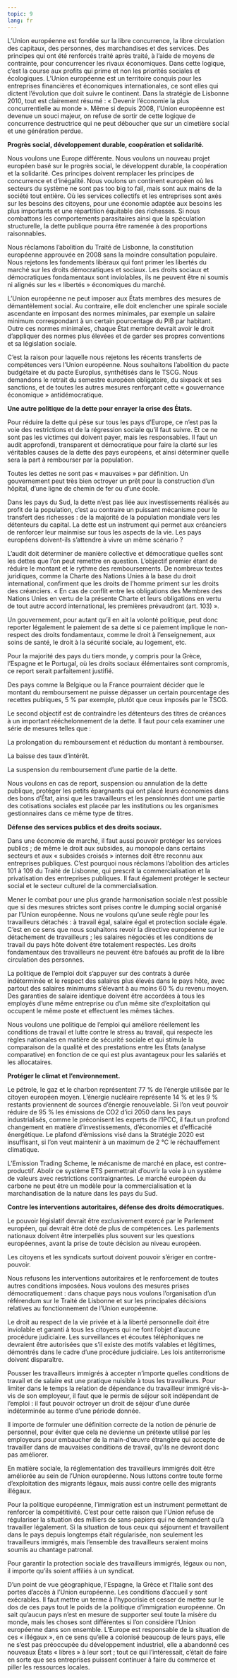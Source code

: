 ```yaml
---
topic: 9
lang: fr
---
```

L’Union européenne est fondée sur la libre concurrence, la libre circulation
des capitaux, des personnes, des marchandises et des services. Des principes
qui ont été renforcés traité après traité, à l’aide de moyens de contrainte,
pour concurrencer les rivaux économiques. Dans cette logique, c’est la course
aux profits qui prime et non les priorités sociales et écologiques. L’Union
européenne est un territoire conquis pour les entreprises financières et
économiques internationales, ce sont elles qui dictent l’évolution que doit
suivre le continent. Dans la stratégie de Lisbonne 2010, tout est clairement
résumé : « Devenir l’économie la plus concurrentielle au monde ». Même si
depuis 2008, l’Union européenne est devenue un souci majeur, on refuse de
sortir de cette logique de concurrence destructrice qui ne peut déboucher que
sur un cimetière social et une génération perdue.

**Progrès social, développement durable, coopération et solidarité.**

Nous voulons une Europe différente. Nous voulons un nouveau projet européen
basé sur le progrès social, le développent durable, la coopération et la
solidarité. Ces principes doivent remplacer les principes de concurrence et
d’inégalité. Nous voulons un continent européen où les secteurs du système ne
sont pas too big to fail, mais sont aux mains de la société tout entière. Où
les services collectifs et les entreprises sont axés sur les besoins des
citoyens, pour une économie adaptée aux besoins les plus importants et une
répartition équitable des richesses. Si nous combattons les comportements
parasitaires ainsi que la spéculation structurelle, la dette publique pourra
être ramenée à des proportions raisonnables.

Nous réclamons l’abolition du Traité de Lisbonne, la constitution européenne
approuvée en 2008 sans la moindre consultation populaire. Nous rejetons les
fondements libéraux qui font primer les libertés du marché sur les droits
démocratiques et sociaux. Les droits sociaux et démocratiques fondamentaux
sont inviolables, ils ne peuvent être ni soumis ni alignés sur les « libertés
» économiques du marché.

L’Union européenne ne peut imposer aux États membres des mesures de
démantèlement social. Au contraire, elle doit enclencher une spirale sociale
ascendante en imposant des normes minimales, par exemple un salaire minimum
correspondant à un certain pourcentage du PIB par habitant. Outre ces normes
minimales, chaque État membre devrait avoir le droit d’appliquer des normes
plus élevées et de garder ses propres conventions et sa législation sociale.

C’est la raison pour laquelle nous rejetons les récents transferts de
compétences vers l’Union européenne. Nous souhaitons l’abolition du pacte
budgétaire et du pacte Europlus, synthétisés dans le TSCG. Nous demandons le
retrait du semestre européen obligatoire, du sixpack et ses sanctions, et de
toutes les autres mesures renforçant cette « gouvernance économique »
antidémocratique.

**Une autre politique de la dette pour enrayer la crise des États.**

Pour réduire la dette qui pèse sur tous les pays d’Europe, ce n’est pas la
voie des restrictions et de la régression sociale qu’il faut suivre. Et ce ne
sont pas les victimes qui doivent payer, mais les responsables. Il faut un
audit approfondi, transparent et démocratique pour faire la clarté sur les
véritables causes de la dette des pays européens, et ainsi déterminer quelle
sera la part à rembourser par la population.

Toutes les dettes ne sont pas « mauvaises » par définition. Un gouvernement
peut très bien octroyer un prêt pour la construction d’un hôpital, d’une ligne
de chemin de fer ou d’une école.

Dans les pays du Sud, la dette n’est pas liée aux investissements réalisés au
profit de la population, c’est au contraire un puissant mécanisme pour le
transfert des richesses : de la majorité de la population mondiale vers les
détenteurs du capital. La dette est un instrument qui permet aux créanciers de
renforcer leur mainmise sur tous les aspects de la vie. Les pays européens
doivent-ils s’attendre à vivre un même scénario ?

L’audit doit déterminer de manière collective et démocratique quelles sont les
dettes que l’on peut remettre en question. L’objectif premier étant de réduire
le montant et le rythme des remboursements. De nombreux textes juridiques,
comme la Charte des Nations Unies à la base du droit international, confirment
que les droits de l’homme priment sur les droits des créanciers. « En cas de
conflit entre les obligations des Membres des Nations Unies en vertu de la
présente Charte et leurs obligations en vertu de tout autre accord
international, les premières prévaudront (art. 103) ».

Un gouvernement, pour autant qu’il en ait la volonté politique, peut donc
reporter légalement le paiement de sa dette si ce paiement implique le non-
respect des droits fondamentaux, comme le droit à l’enseignement, aux soins de
santé, le droit à la sécurité sociale, au logement, etc.

Pour la majorité des pays du tiers monde, y compris pour la Grèce, l’Espagne
et le Portugal, où les droits sociaux élémentaires sont compromis, ce report
serait parfaitement justifié.

Des pays comme la Belgique ou la France pourraient décider que le montant du
remboursement ne puisse dépasser un certain pourcentage des recettes
publiques, 5 % par exemple, plutôt que ceux imposés par le TSCG.

Le second objectif est de contraindre les détenteurs des titres de créances à
un important rééchelonnement de la dette. Il faut pour cela examiner une série
de mesures telles que :

La prolongation du remboursement et réduction du montant à rembourser.

La baisse des taux d’intérêt.

La suspension du remboursement d’une partie de la dette.

Nous voulons en cas de report, suspension ou annulation de la dette publique,
protéger les petits épargnants qui ont placé leurs économies dans des bons
d’État, ainsi que les travailleurs et les pensionnés dont une partie des
cotisations sociales est placée par les institutions ou les organismes
gestionnaires dans ce même type de titres.

**Défense des services publics et des droits sociaux.**

Dans une économie de marché, il faut aussi pouvoir protéger les services
publics ; de même le droit aux subsides, au monopole dans certains secteurs et
aux « subsides croisés » internes doit être reconnu aux entreprises publiques.
C’est pourquoi nous réclamons l’abolition des articles 101 à 109 du Traité de
Lisbonne, qui prescrit la commercialisation et la privatisation des
entreprises publiques. Il faut également protéger le secteur social et le
secteur culturel de la commercialisation.

Mener le combat pour une plus grande harmonisation sociale n’est possible que
si des mesures strictes sont prises contre le dumping social organisé par
l’Union européenne. Nous ne voulons qu’une seule règle pour les travailleurs
détachés : à travail égal, salaire égal et protection sociale égale. C’est en
ce sens que nous souhaitons revoir la directive européenne sur le détachement
de travailleurs ; les salaires négociés et les conditions de travail du pays
hôte doivent être totalement respectés. Les droits fondamentaux des
travailleurs ne peuvent être bafoués au profit de la libre circulation des
personnes.

La politique de l’emploi doit s’appuyer sur des contrats à durée indéterminée
et le respect des salaires plus élevés dans le pays hôte, avec partout des
salaires minimums s’élevant à au moins 60 % du revenu moyen. Des garanties de
salaire identique doivent être accordées à tous les employés d’une même
entreprise ou d’un même site d’exploitation qui occupent le même poste et
effectuent les mêmes tâches.

Nous voulons une politique de l’emploi qui améliore réellement les conditions
de travail et lutte contre le stress au travail, qui respecte les règles
nationales en matière de sécurité sociale et qui stimule la comparaison de la
qualité et des prestations entre les États (analyse comparative) en fonction
de ce qui est plus avantageux pour les salariés et les allocataires.

**Protéger le climat et l’environnement.**

Le pétrole, le gaz et le charbon représentent 77 % de l’énergie utilisée par
le citoyen européen moyen. L’énergie nucléaire représente 14 % et les 9 %
restants proviennent de sources d’énergie renouvelable. Si l’on veut pouvoir
réduire de 95 % les émissions de CO2 d’ici 2050 dans les pays industrialisés,
comme le préconisent les experts de l’IPCC, il faut un profond changement en
matière d’investissements, d’économies et d’efficacité énergétique. Le plafond
d’émissions visé dans la Stratégie 2020 est insuffisant, si l’on veut
maintenir à un maximum de 2 °C le réchauffement climatique.

L’Emission Trading Scheme, le mécanisme de marché en place, est contre-
productif. Abolir ce système ETS permettrait d’ouvrir la voie à un système de
valeurs avec restrictions contraignantes. Le marché européen du carbone ne
peut être un modèle pour la commercialisation et la marchandisation de la
nature dans les pays du Sud.

**Contre les interventions autoritaires, défense des droits démocratiques.**

Le pouvoir législatif devrait être exclusivement exercé par le Parlement
européen, qui devrait être doté de plus de compétences. Les parlements
nationaux doivent être interpellés plus souvent sur les questions européennes,
avant la prise de toute décision au niveau européen.

Les citoyens et les syndicats surtout doivent pouvoir s’ériger en contre-
pouvoir.

Nous refusons les interventions autoritaires et le renforcement de toutes
autres conditions imposées. Nous voulons des mesures prises démocratiquement :
dans chaque pays nous voulons l’organisation d’un référendum sur le Traité de
Lisbonne et sur les principales décisions relatives au fonctionnement de
l’Union européenne.

Le droit au respect de la vie privée et à la liberté personnelle doit être
inviolable et garanti à tous les citoyens qui ne font l’objet d’aucune
procédure judiciaire. Les surveillances et écoutes téléphoniques ne devraient
être autorisées que s’il existe des motifs valables et légitimes, démontrés
dans le cadre d’une procédure judiciaire. Les lois antiterrorisme doivent
disparaître.

Pousser les travailleurs immigrés à accepter n’importe quelles conditions de
travail et de salaire est une pratique nuisible à tous les travailleurs. Pour
limiter dans le temps la relation de dépendance du travailleur immigré vis-à-
vis de son employeur, il faut que le permis de séjour soit indépendant de
l’emploi : il faut pouvoir octroyer un droit de séjour d’une durée
indéterminée au terme d’une période donnée.

Il importe de formuler une définition correcte de la notion de pénurie de
personnel, pour éviter que cela ne devienne un prétexte utilisé par les
employeurs pour embaucher de la main-d’œuvre étrangère qui accepte de
travailler dans de mauvaises conditions de travail, qu’ils ne devront donc pas
améliorer.

En matière sociale, la réglementation des travailleurs immigrés doit être
améliorée au sein de l’Union européenne. Nous luttons contre toute forme
d’exploitation des migrants légaux, mais aussi contre celle des migrants
illégaux.

Pour la politique européenne, l’immigration est un instrument permettant de
renforcer la compétitivité. C’est pour cette raison que l’Union refuse de
régulariser la situation des milliers de sans-papiers qui ne demandent qu’à
travailler légalement. Si la situation de tous ceux qui séjournent et
travaillent dans le pays depuis longtemps était régularisée, non seulement les
travailleurs immigrés, mais l’ensemble des travailleurs seraient moins soumis
au chantage patronal.

Pour garantir la protection sociale des travailleurs immigrés, légaux ou non,
il importe qu’ils soient affiliés à un syndicat.

D’un point de vue géographique, l’Espagne, la Grèce et l’Italie sont des
portes d’accès à l’Union européenne. Les conditions d’accueil y sont
exécrables. Il faut mettre un terme à l’hypocrisie et cesser de mettre sur le
dos de ces pays tout le poids de la politique d’immigration européenne. On
sait qu’aucun pays n’est en mesure de supporter seul toute la misère du monde,
mais les choses sont différentes si l’on considère l’Union européenne dans son
ensemble. L’Europe est responsable de la situation de ces « illégaux », en ce
sens qu’elle a colonisé beaucoup de leurs pays, elle ne s’est pas préoccupée
du développement industriel, elle a abandonné ces nouveaux États « libres » à
leur sort ; tout ce qui l’intéressait, c’était de faire en sorte que ses
entreprises puissent continuer à faire du commerce et piller les ressources
locales.


